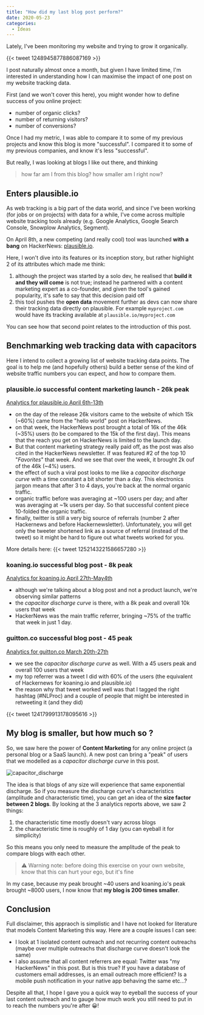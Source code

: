 ```yaml
---
title: "How did my last blog post perform?"
date: 2020-05-23
categories:
  - Ideas
---
```



Lately, I've been monitoring my website and trying to grow it organically.

{{< tweet 1248945877886087169 >}}

I post naturally almost once a month, but given I have limited time,
I'm interested in understanding how I can maximise the impact of one post on my website tracking data.

First (and we won't cover this here), you might wonder how to define success of you online project:

- number of organic clicks?
- number of returning visitors?
- number of conversions?

Once I had my metric, I was able to compare it to some of my previous projects and know this blog is more "successful".
I compared it to some of my previous companies, and know it's less "successful".

But really, I was looking at blogs I like out there, and thinking

> how far am I from this blog? how smaller am I right now?

## Enters plausible.io

As web tracking is a big part of the data world, and since I've been working (for jobs or on projects) with data for a while,
I've come across multiple website tracking tools already (e.g. Google Analytics, Google Search Console, Snowplow Analytics, Segment).

On April 8th, a new competing (and really cool) tool was launched **with a bang** on HackerNews: [plausible.io](https://plausible.io).

Here, I won't dive into its features or its inception story, but rather highlight 2 of its attributes which made me think:

1. although the project was started by a solo dev, he realised that **build it and they will come** is not true;
  instead he partnered with a content marketing expert as a co-founder,
  and given the tool's gained popularity, it's safe to say that this decision paid off
1. this tool pushes the **open data** movement further as devs can now share their tracking data directly
  on plausible. For example `myproject.com` would have its tracking available at `plausible.io/myproject.com`

You can see how that second point relates to the introduction of this post.

## Benchmarking web tracking data with capacitors

Here I intend to collect a growing list of website tracking data points. The goal is to help me
(and hopefully others) build a better sense of the kind of website traffic numbers you can expect, and how to compare them.

### plausible.io successful content marketing launch - 26k peak

[Analytics for plausible.io April 6th-13th](https://plausible.io/plausible.io?period=custom&from=2020-04-06&to=2020-04-13)

- on the day of the release 26k visitors came to the website of which 15k (~60%)
  came from the "hello world" post on HackerNews.
- on that week, the HackerNews post brought a total of 16k of the 46k (~35%) users (to be compared to the 15k of the first day).
  This means that the reach you get on HackerNews is limited to the launch day.
- But that content marketing strategy really paid off, as the post was also cited in the HackerNews newsletter.
  If was featured #2 of the top 10 "*Favorites*" that week. And we see that over the week, it brought 2k ouf of the 46k (~4%) users.
- the effect of such a viral post looks to me like a *capacitor discharge curve* with a time constant a bit shorter
  than a day. This electronics jargon means that after 3 to 4 days, you're back at the normal organic traffic.
- organic traffic before was averaging at ~100 users per day; and after was averaging at ~1k users per day.
  So that successful content piece 10-folded the organic traffic.
- finally, twitter is still a very big source of referrals (number 2 after Hackernews and before Hackernewsletter).
  Unfortunately, you will get only the tweeter shortened link as a source of referral (instead of the tweet)
  so it might be hard to figure out what tweets worked for you.

More details here:
{{< tweet 1252143221586657280 >}}

### koaning.io successful blog post - 8k peak

[Analytics for koaning.io April 27th-May4th](https://plausible.io/koaning.io?period=custom&from=2020-04-27&to=2020-05-04)

- although we're talking about a blog post and not a product launch, we're observing similar patterns
- the *capacitor discharge curve* is there, with a 8k peak and overall 10k users that week
- HackerNews was the main traffic referrer, bringing ~75% of the traffic that week in just 1 day.

### guitton.co successful blog post - 45 peak

[Analytics for guitton.co March 20th-27th](/others/web_analytics_guittonco_20200320-20200327.pdf)

- we see the *capacitor discharge curve* as well. With a 45 users peak and overall 100 users that week
- my top referrer was a tweet I did with 60% of the users (the equivalent of Hackernews for koaning.io and plausible.io)
- the reason why that tweet worked well was that I tagged the right hashtag (#NLProc) and a couple of people
  that might be interested in retweeting it (and they did)

{{< tweet 1241799913178095616 >}}

## My blog is smaller, but how much so ?

So, we saw here the power of **Content Marketing** for any online project (a personal blog or a SaaS launch).
A new post can bring a "peak" of users that we modelled as a *capacitor discharge curve* in this post.

![capacitor_discharge](/images/capacitor_discharge.jpg "Capacitor discharge model for content marketing")

The idea is that blogs of any size will experience that same exponential discharge.
So if you measure the discharge curve's characteristics (amplitude and characteristic time), you can get an idea of the **size factor between 2 blogs**.
By looking at the 3 analytics reports above, we saw 2 things:

1. the characteristic time mostly doesn't vary across blogs
1. the characteristic time is roughly of 1 day (you can eyeball it for simplicity)

So this means you only need to measure the amplitude of the peak to compare blogs with each other.

> ⚠️ Warning note: before doing this exercise on your own website, know that this can hurt your ego, but it's fine

In my case, because my peak brought ~40 users and koaning.io's peak brought ~8000 users, I now know that **my blog is 200 times smaller**.

## Conclusion

Full disclaimer, this appraoch is simplistic and I have not looked for literature that models Content Marketing this way.
Here are a couple issues I can see:

- I look at 1 isolated content outreach and not recurring content outreachs (maybe over multiple outreachs that discharge curve doesn't look the same)
- I also assume that all content referrers are equal: Twitter was "my HackerNews" in this post. But is this true? If you have a database of customers email addresses, is an email outreach more efficient? Is a mobile push notification in your native app behaving the same etc...?

Despite all that, I hope I gave you a quick way to eyeball the success of your last content outreach and to gauge how much work you still need to put in to reach the numbers you're after 😀!
